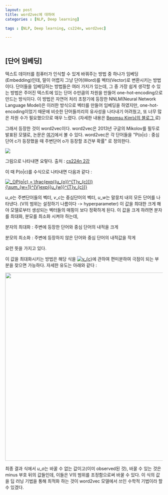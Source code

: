 ```yaml
---
layout: post
title: word2vec에 대하여
categories : [NLP, Deep learning]

tags : [NLP, Deep learning, cs224n, word2vec]

---
```


<span style = "line-height:50%"><br></span>



## [단어 임베딩]

텍스트 데이터를 컴퓨터가 인식할 수 있게 바꿔주는 방법 중 하나가 임베딩(Embedding)인데, 말이 어렵지 그냥 단어(Word)를 벡터(Vector)로 변환시키는 방법이다. 단어들을 임베딩하는 방법들은 여러 가지가 있는데, 그 중 가장 쉽게 생각할 수 있는 방법은 주어진 텍스트에 있는 단어 수만큼의 차원을 만들어 one-hot-encoding으로 만드는 방식이다. 이 방법은 자연어 처리 초창기에 등장한 NNLM(Neural Network Language Model)은 이러한 방식으로 벡터를 만들어 임베딩을 하였지만, one-hot-encoding이었기 때문에 비슷한 단어들끼리의 유사성을 나타내기 어려웠고, 또 너무 많은 차원 수가 필요했으므로 매우 느렸다. (자세한 내용은 <a href = "https://shuuki4.wordpress.com/2016/01/27/word2vec-%EA%B4%80%EB%A0%A8-%EC%9D%B4%EB%A1%A0-%EC%A0%95%EB%A6%AC/">  Beomsu Kim님의 블로그 </a>로)

그래서 등장한 것이 word2vec이다. word2vec은 2013년 구글의 Mikolov를 필두로 발표된 모델로, 논문은 <a href = "https://arxiv.org/abs/1301.3781">여기</a>에서 볼 수 있다. word2vec은 각 단어들을 "P(o\|c) : 중심단어 c가 등장했을 때 주변단어 o가 등장할 조건부 확률" 로 정의한다. 

<img src = "https://imageshack.com/a/img924/1755/OWOjq1.png">

그림으로 나타내면 요렇다. 출처 : <a href = "http://web.stanford.edu/class/cs224n/lectures/lecture2.pdf"> cs224n 2강</a>

이 때 P(o\|c)를 수식으로 나타내면 다음과 같다 :

<a href="https://www.codecogs.com/eqnedit.php?latex=_{}P(o|c)&space;=&space;\frac{exp({u_{o}}^{T}v_{c}))}{\sum_{w=1}^{V}exp({u_{w}}^{T}v_{c})}" target="_blank"><img src="https://latex.codecogs.com/gif.latex?_{}P(o|c)&space;=&space;\frac{exp({u_{o}}^{T}v_{c}))}{\sum_{w=1}^{V}exp({u_{w}}^{T}v_{c})}" title="_{}P(o|c) = \frac{exp({u_{o}}^{T}v_{c}))}{\sum_{w=1}^{V}exp({u_{w}}^{T}v_{c})}" /></a>



$u\_{o}$는 주변단어들의 벡터, $v\_{c}$는 중심단어의 벡터, $u\_{w}$는 말뭉치 내의 모든 단어를 나타낸다. (V의 범위는 설정하기 나름이다 -> hyperparameter) 이 값을 최대한 크게 해야 모델로부터 생성되는 벡터들의 매핑이 보다 정확하게 된다. 이 값을 크게 하려면 분자를 최대화, 분모를 최소화 시켜야 하는데, 

분자의 최대화 : 주변에 등장한 단어와 중심 단어의 내적을 크게

분모의 최소화 : 주변에 등장하지 않은 단어와 중심 단어의 내적값을 작게

요런 뜻을 가지고 있다.

이 값을 최대화시키는 방법은  해당 식을 <a href="https://www.codecogs.com/eqnedit.php?latex=v_{c}" target="_blank"><img src="https://latex.codecogs.com/gif.latex?v_{c}" title="v_{c}" /></a>에 관하여 편미분하여 극점이 되는 부분을 찾으면 가능하다. 자세한 유도는 아래와 같다 : 

<img src = "https://imageshack.com/a/img921/9687/11ulrX.jpg" width = "600">



최종 결과 식에서 $u\_{o}$는 바꿀 수 없는 값이고(이미 observed된 것), 바꿀 수 있는 것은 minus 부호 뒤의 값들인데, 이들은 V의 범위를 조정함으로써 바꿀 수 있다. 이 식의 값을 딥 러닝 기법을 통해 최적화 하는 것이 word2vec 모델에서 쓰인 수학적 기법이라 할 수 있겠다.